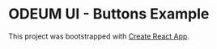 # ODEUM UI - Buttons Example

This project was bootstrapped with [Create React App](https://github.com/facebookincubator/create-react-app).

